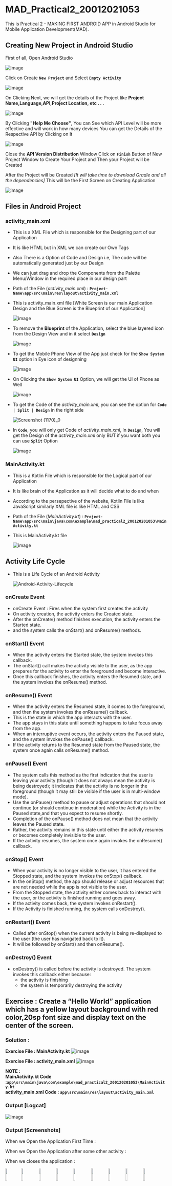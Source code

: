 # MAD_Practical2_20012021053
This is Practical 2 - MAKING FIRST ANDROID APP in Android Studio for Mobile Application Development(MAD).

## Creating New Project in Android Studio
First of all, Open Android Studio

![image](https://user-images.githubusercontent.com/110806025/187028644-4b613577-f084-4bf3-a305-55d1a5b51d33.png)

Click on Create **```New Project```** and Select **```Empty Activity```**

![image](https://user-images.githubusercontent.com/110806025/187028703-ab2e443c-16b6-4e14-ba7f-1e5811c4d64e.png)

On Clicking Next, we will get the details of the Project like **Project Name,Language,API,Project Location, etc . . .**

![image](https://user-images.githubusercontent.com/110806025/187028689-66810d88-5d52-474c-8281-67c117344acf.png)

By Clicking **"Help Me Choose"**, You can See which API Level will be more effective and will work in how many devices
You can get the Details of the Respective API by Clicking on It

![image](https://user-images.githubusercontent.com/110806025/187028728-7f6076be-9865-4e6c-a54d-0a5bda8d47fa.png)

Close the **API Version Distribution** Window
Click on **```Finish```** Button of New Project Window to Create Your Project
and Then your Project will be Created

After the Project will be Created *[It will take time to download Gradle and all the dependencies]*
This will be the First Screen on Creating Application

![image](https://user-images.githubusercontent.com/110806025/187028813-0d3050db-b832-4141-ac8e-b4484aa847e0.png)

## Files in Android Project

### activity_main.xml
- This is a XML File which is responsible for the Designing part of our Application
- It is like HTML but in XML we can create our Own Tags
- Also There is a Option of Code and Design i.e, The code will be automatically generated just by our Design
- We can just drag and drop the Components from the Palette Menu/Window in the required place in our design part
- Path of the File (*activity_main.xml*) : **```Project-Name\app\src\main\res\layout\activity_main.xml```**
- This is activity_main.xml file [White Screen is our main Application Design and the Blue Screen is the Blueprint of our Application]

  ![image](https://user-images.githubusercontent.com/110806025/187029249-df7444dc-278e-4f4d-85a3-c748a0d74fb7.png)

- To remove the **Blueprint** of the Application, select the blue layered icon from the Design View and in it select **```Design```**

  ![image](https://user-images.githubusercontent.com/110806025/187029344-68a05df8-b30c-4b20-8ee5-fef14d8393e8.png)

- To get the Mobile Phone View of the App just check for the **```Show System UI```** option in Eye icon of designning

  ![image](https://user-images.githubusercontent.com/110806025/187029046-04bf3c2c-26dd-4584-97df-25bdc830bb64.png)

- On Clicking the **```Show System UI```** Option, we will get the UI of Phone as Well

  ![image](https://user-images.githubusercontent.com/110806025/187029089-ccc3624b-b9f4-48c1-a4d7-05541b5c7927.png)

- To get the Code of the *activity_main.xml*, you can see the option for **``` Code | Split | Design ```** in the right side

  ![Screenshot (1170)_0](https://user-images.githubusercontent.com/110806025/187029825-724b3c3e-4c0c-4309-a358-c102e53a7c0a.png)

- In **```Code```**, you will only get Code of *activity_main.xml*, In **```Design```**, You will get the Design of the *activity_main.xml* only BUT if you want both you can use **```Split```** Option

  ![image](https://user-images.githubusercontent.com/110806025/187029898-17a74f81-acff-4449-9d82-ceedd576acf0.png)


### MainActivity.kt
- This is a Kotlin File which is responsible for the Logical part of our Application
- It is like brain of the Application as it will decide what to do and when
- According to the persepective of the website, Kotlin File is like JavaScript similarly XML file is like HTML and CSS
- Path of the File (*MainActivity.kt*) : **```Project-Name\app\src\main\java\com\example\mad_practical2_200120201053\MainActivity.kt```**
- This is MainActivity.kt file 

  ![image](https://user-images.githubusercontent.com/110806025/187030105-f6ae7761-0187-4fe2-8849-0157f9498a34.png)

## Activity Life Cycle

- This is a Life Cycle of an Android Activity

  ![Android-Activity-Lifecycle](https://user-images.githubusercontent.com/110806025/187030993-ff77e47b-a179-4e6e-af8e-89b2cce99950.png)

### onCreate Event
- onCreate Event : Fires when the system first creates the activity
- On activity creation, the activity enters the Created state.
- After the onCreate() method finishes execution, the activity enters the Started state.
- and the system calls the onStart() and onResume() methods.

### onStart() Event
- When the activity enters the Started state, the system invokes this callback.
- The onStart() call makes the activity visible to the user, as the app prepares for the activity to enter the foreground and become interactive.
- Once this callback finishes, the activity enters the Resumed state, and the system invokes the onResume() method.

### onResume() Event
- When the activity enters the Resumed state, it comes to the foreground, and then the system invokes the onResume() callback.
- This is the state in which the app interacts with the user.
- The app stays in this state until something happens to take focus away from the app.
- When an interruptive event occurs, the activity enters the Paused state, and the system invokes the onPause() callback.
- If the activity returns to the Resumed state from the Paused state, the system once again calls onResume() method.

### onPause() Event
- The system calls this method as the first indication that the user is leaving your activity (though it does not always mean the activity is being destroyed); it indicates that the activity is no longer in the foreground (though it may still be visible if the user is in multi-window mode).
- Use the onPause() method to pause or adjust operations that should not continue (or should continue in moderation) while the Activity is in the Paused state,and that you expect to resume shortly.
- Completion of the onPause() method does not mean that the activity leaves the Paused state.
- Rather, the activity remains in this state until either the activity resumes or becomes completely invisible to the user.
- If the activity resumes, the system once again invokes the onResume() callback.

### onStop() Event
- When your activity is no longer visible to the user, it has entered the Stopped state, and the system invokes the onStop() callback.
- In the onStop() method, the app should release or adjust resources that are not needed while the app is not visible to the user.
- From the Stopped state, the activity either comes back to interact with the user, or the activity is finished running and goes away.
- If the activity comes back, the system invokes onRestart().
- If the Activity is finished running, the system calls onDestroy().

### onRestart() Event
- Called after onStop() when the current activity is being re-displayed to the user (the user has navigated back to it).
- It will be followed by onStart() and then onResume().

### onDestroy() Event
- onDestroy() is called before the activity is destroyed. The system invokes this callback either because:
  - the activity is finishing
  - the system is temporarily destroying the activity

## Exercise : Create a “Hello World” application which has a yellow layout background with red color,20sp font size and display text on the center of the screen.

### Solution : 

**Exercise File : MainActivity.kt**
  ![image](https://user-images.githubusercontent.com/110806025/187234152-f8bcbcff-8869-4f59-b5b1-f01d221cea7c.png)

**Exercise File : activity_main.xml**
  ![image](https://user-images.githubusercontent.com/110806025/187234899-f70d8564-ba5c-46ba-b625-5b6990fcbe6f.png)

**NOTE :** <br>
  **MainActivity.kt Code :```app\src\main\java\com\example\mad_practical2_200120201053\MainActivity.kt```**  
  **activity_main.xml Code : ```app\src\main\res\layout\activity_main.xml```**

### Output [Logcat]

![image](https://user-images.githubusercontent.com/110806025/187268476-c77ff603-4c16-41f0-a3f9-674047bf6370.png)

### Output [Screenshots]

When we Open the Application First Time :

When we Open the Application after some other activity :

When we closes the application :

<img src="https://user-images.githubusercontent.com/110806025/187269056-7c575b53-eca4-477b-83cb-247aae138183.PNG" width="10%"><img src="https://user-images.githubusercontent.com/110806025/187269057-0c386e7c-4d46-4800-8e04-70bee2229cd2.PNG" width="10%">
<img src="https://user-images.githubusercontent.com/110806025/187269061-708d91fe-003e-4c67-b654-40029cfa763c.PNG" width="10%">
<img src="https://user-images.githubusercontent.com/110806025/187269045-26242edd-9682-45d2-864a-edbdf64d9a46.PNG" width="10%">
<img src="https://user-images.githubusercontent.com/110806025/187269050-f53f66fb-269d-4bb8-bbef-3c25ce6a2c48.PNG" width="10%">
<img src="https://user-images.githubusercontent.com/110806025/187269054-3b660217-38f9-4e3a-b96e-07e043aef680.PNG" width="10%">
<img src="https://user-images.githubusercontent.com/110806025/187269026-e8489bae-84cd-46ac-9558-7c9af4bcea93.PNG" width="10%">
<img src="https://user-images.githubusercontent.com/110806025/187269031-c07b63b6-53ab-48f2-bf6e-340ae82bccde.PNG" width="10%">
<img src="https://user-images.githubusercontent.com/110806025/187269034-8e8f3f4f-37cf-44ac-bdb0-44f8a56bca8b.PNG" width="10%">
<img src="https://user-images.githubusercontent.com/110806025/187269036-918e458a-704c-4d6d-91cb-de29f74d87c3.PNG" width="10%">
<img src="https://user-images.githubusercontent.com/110806025/187269037-000d0705-c3cd-4e51-9302-82a779eed489.PNG" width="10%">
<img src="https://user-images.githubusercontent.com/110806025/187269042-cf352669-9da9-4747-8008-012640781e07.PNG" width="10%">


